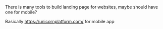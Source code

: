 There is many tools to build landing page for websites, maybe should have one for mobile?

Basically https://unicornplatform.com/ for mobile app
